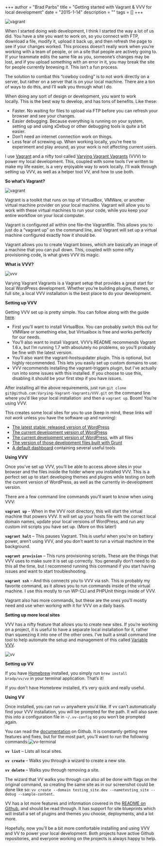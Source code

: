 +++
author = "Brad Parbs"
title = "Getting started with Vagrant & VVV for local development"
date = "2015-1-14"
description = ""
tags = []
+++

![vagrant](/images/vagrant.png)

When I started doing web development, I think I started the way a lot of us did. You have a site you want to work on, so you connect with FTP, download a file, modify it, upload it back up, and then refresh the page to see if your changes worked. This process doesn’t really work when you’re working with a team of people, or on a site that people are actively going to. If your teammate edits the same file as you, someone’s changes may be lost, and if you upload something with an error in it, you may break the site for people currently browsing it. This isn’t a fun process.

The solution to combat this “cowboy coding” is to not work directly on a server, but rather on a server that is on your local machine. There are a ton of ways to do this, and I’ll walk you through what I do.

When doing any sort of design or development, you want to work locally. This is the best way to develop, and has tons of benefits. Like these:

*   Faster. No waiting for files to upload via FTP before you can refresh your browser and see your changes.
*   Easier debugging. Because everything is running on your system, setting up and using xDebug or other debugging tools is quite a bit easier.
*   Don’t need an internet connection work on things.
*   Less fear of screwing up. When working locally, you’re free to experiment and play around, as your work is not affecting current users.

I use [Vagrant](https://www.vagrantup.com/) and a nifty tool called [Varying Vagrant Vagrants](http://github.com/varying-vagrant-vagrants/vvv) (VVV) to power my local development. This, coupled with some tools I’ve written to make my life easier, is a very enjoyable way to work locally. I’ll walk through setting up VVV, as well as a helper tool VV, and how to use both.


**So what’s Vagrant?**

![vagrant](/images/vagrant.png)

Vagrant is a toolkit that runs on top of VirtualBox, VMWare, or another virtual machine provider on your local machine. Vagrant will allow you to work with these virtual machines to run your code, while you keep your entire workflow on your local computer.

Vagrant is configured all within one file–the Vagrantfile. This allows you to just do a “vagrant up” on the command line, and Vagrant will set up a virtual machine configured exactly how it should be.

Vagrant allows you to create Vagrant boxes, which are basically an image of a machine that you can pull down. This, coupled with some nifty provisioning code, is what gives VVV its magic.

**What is VVV?**

![vvv](/images/vvv.png)

Varying Vagrant Vagrants is a Vagrant setup that provides a great start for local WordPress development. Whether you’re building plugins, themes, or full site, a local VVV installation is the best place to do your development.

**Setting up VVV**

Getting VVV set up is pretty simple. You can follow along with the guide [here](https://github.com/varying-vagrant-vagrants/vvv).

*   First you’ll want to install VirtualBox. You can probably switch this out for VMWare or something else, but Virtualbox is free and works perfectly for our needs.
*   You’ll also want to install Vagrant. VVV’s README recommends Vagrant 1.6.x, but I’m running 1.7 with absolutely no problems, so you’ll probably be fine with the latest version.
*   You’ll also want the vagrant-hostsupdater plugin. This is optional, but highly recommended. This lets you easily set up custom domains to use.
*   VVV recommends installing the vagrant-triggers plugin, but I’ve actually run into some issues with this installed. If you choose to use this, disabling it should be your first step if you have issues.

After installing all the above requirements, just run `git clone git@github.com:Varying-Vagrant-Vagrants/VVV.git` on the command line where you’d like your local installation  and then a `vagrant up`. Boom! You’re using VVV.

This creates some local sites for you to use (keep in mind, these links *will not work* unless you have the software up and running):

*   [The latest stable, released version of WordPress](http://local.wordpress.dev/%20)
*   [The current development version of WordPress](http://local.wordpress-trunk.dev/)
*   [The current development version of WordPress](http://src.wordpress-develop.dev/%20), with all files
*   [The version of those development files built with Grunt](http://build.wordpress-develop.dev/)
*   [A default dashboard](http://vvv.dev/%20) containing several useful tools

**Using VVV**

Once you’ve set up VVV, you’ll be able to access above sites in your browser and the files inside the folder where you installed VVV. This is a perfect set up to start developing themes and plugins while testing on both the current version of WordPress, as well as the currently in-development version.

There are a few command line commands you’ll want to know when using VVV:

**`vagrant up`** – When in the VVV root directory, this will start the virtual machine that powers VVV. It will set up your hosts file with the correct local domain names, update your local versions of WordPress, and run any custom init scripts you have set up. (More on this later!)

**`vagrant halt`** – This pauses Vagrant. This is useful when you’re on battery power, aren’t using VVV, and you don’t want to run a virtual machine in the background.

**`vagrant provision`** – This runs provisioning scripts. These are the things that VVV uses to make sure it is set up correctly. You generally don’t need to do this all the time, but I recommend running this command if you start having issues and want to start troubleshooting.

**`vagrant ssh`** – And this connects you to VVV via ssh. This is probably my favorite command, as it allows you to run commands inside of the virtual machine. I use this mostly to run WP-CLI and PHPUnit things inside of VVV.

Vagrant also has more commands, but these are the ones you’ll mostly need and use when working with it for VVV on a daily basis.

**Setting up more local sites**

VVV has a nifty feature that allows you to create new sites. If you’re working on a project, it is useful to have a separate local installation for it, rather than squeezing it into one of the other ones. I’ve built a small command line tool to help automate the setup and management of this called [Variable VVV](https://github.com/bradp/vv).

![vv](/images/vv.png)

**Setting up VV**

If you have [Homebrew](http://brew.sh) installed, you simply run `brew install bradp/vv/vv` in your terminal application. That’s it!

If you don’t have Homebrew installed, it’s very quick and really useful.

**Using VV**

Once installed, you can run `vv` anywhere you’d like. If vv can’t automatically find your VVV installation, you will be prompted for the path. It will also save this into a configuration file in `~/.vv-config` so you won’t be prompted again.

You can read the [documentation](https://github.com/bradp/vv) on Github. It is constantly getting new features and fixes, but for the most part, you’ll want to run the following commands:![vv-terminal](/images/vv-terminal.png)

**`vv list`** – Lists all local sites.

**`vv create`** – Walks you through a wizard to create a new site.

**`vv delete`** – Walks you through removing a site.

The wizard that VV walks you through can also all be done with flags on the original command, so creating the same site as in our screenshot could be done like so: `vv create --domain testing_site.dev --nametesting_site --debug --sample-content.`

VV has a lot more features and information covered in the [README on Github](https://github.com/bradp/vv), and should be read through. It has support for site blueprints which will install a set of plugins and themes you choose, deployments, and a lot more.

Hopefully, now you’ll be a bit more comfortable installing and using VVV and VV to power your local development. Both projects have active Github repositories, and everyone working on the projects is always happy to help.
